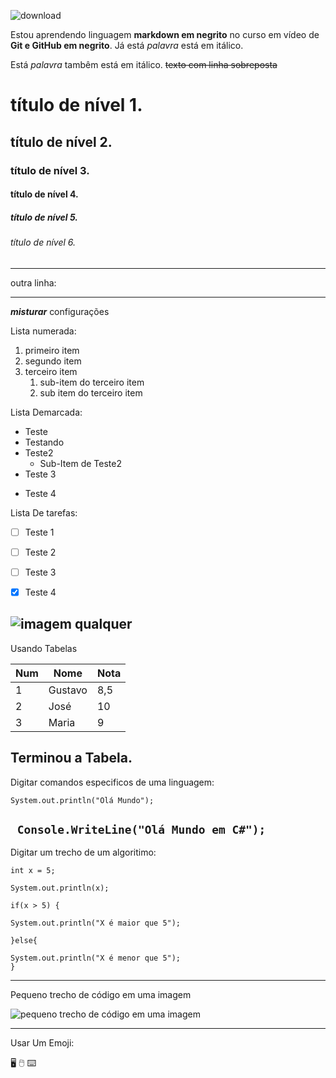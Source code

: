 ![download](https://user-images.githubusercontent.com/50236148/143042820-4207207e-e851-4324-8523-41785ac6a1f8.png)


Estou aprendendo linguagem **markdown em negrito** no curso em vídeo de __Git e GitHub em negrito__.  Já está *palavra* está em itálico.

Está _palavra_ tambêm está em itálico. ~~texto com linha sobreposta~~ 

# título de nível 1.

## título de nível 2.

### título de nível 3.

#### título de nível 4.

##### título de nível 5.

###### título de nível 6.

---

outra linha:

***


__*misturar*__ configurações


Lista numerada:

1. primeiro item
1. segundo item
1. terceiro item
   1. sub-item do terceiro item
   2. sub item do terceiro item
   



Lista Demarcada:

* Teste
* Testando
* Teste2
   * Sub-Item de Teste2
* Teste 3
- Teste 4


Lista De tarefas:

- [ ] Teste 1
- [ ] Teste 2
- [ ] Teste 3
- [x] Teste 4


![imagem qualquer](http://cdn.shopify.com/s/files/1/2425/3665/products/102-022_1200x1200.jpg?v=1574792050)
---


Usando Tabelas

Num|Nome|Nota
---|---|---
1 | Gustavo | 8,5
2 | José | 10
3 | Maria | 9

Terminou a Tabela.
---


Digitar comandos especificos de uma linguagem:

`System.out.println("Olá Mundo");`

` Console.WriteLine("Olá Mundo em C#");`
---

Digitar um trecho de um algoritimo:

```
int x = 5;

System.out.println(x);

if(x > 5) {

System.out.println("X é maior que 5");

}else{

System.out.println("X é menor que 5");
}

```
---

Pequeno trecho de código em uma imagem


![pequeno trecho de código em uma imagem](https://user-images.githubusercontent.com/50236148/143047258-dc0005f2-b0f2-42ed-91a7-dfe56a9a7363.jpg)

---


Usar Um Emoji:

🖥️ 🖱️ ⌨️




